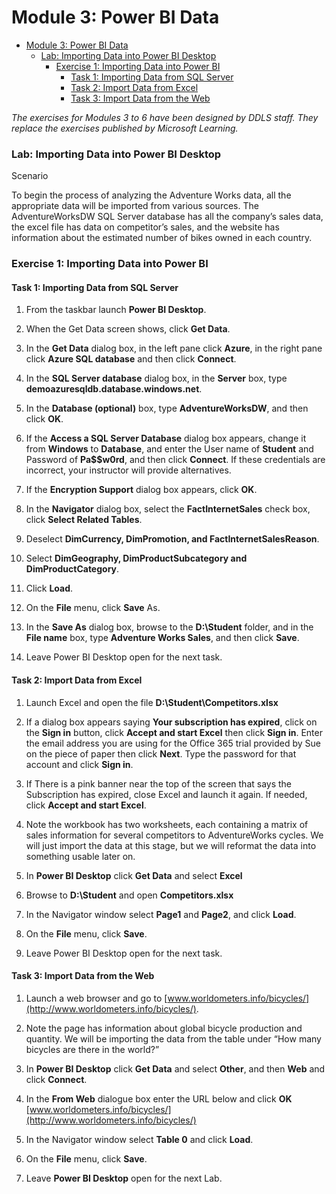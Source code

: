 # Module 3: Power BI Data

- [Module 3: Power BI Data](#module-3-power-bi-data)
    - [Lab: Importing Data into Power BI Desktop](#Lab-Importing-Data-into-Power-BI-Desktop)
        - [Exercise 1: Importing Data into Power BI](#Exercise-1-Importing-Data-into-Power-BI)
            - [Task 1: Importing Data from SQL Server](#Task-1-Importing-Data-from-SQL-Server)
            - [Task 2: Import Data from Excel](#Task-2-Import-Data-from-Excel)
            - [Task 3: Import Data from the Web](#Task-3-Import-Data-from-the-Web)
            

*The exercises for Modules 3 to 6 have been designed by DDLS staff.*
*They replace the exercises published by Microsoft Learning.*

### Lab: Importing Data into Power BI Desktop

Scenario

To begin the process of analyzing the Adventure Works data, all the
appropriate data will be imported from various sources. The
AdventureWorksDW SQL Server database has all the company’s sales data,
the excel file has data on competitor’s sales, and the website has
information about the estimated number of bikes owned in each country.

### Exercise 1: Importing Data into Power BI

#### Task 1: Importing Data from SQL Server

1.  From the taskbar launch **Power BI Desktop**.

2.  When the Get Data screen shows, click **Get Data**.

7. In the **Get Data** dialog box, in the left pane click **Azure**, in the right pane click **Azure SQL database** and then click **Connect**.

8. In the **SQL Server database** dialog box, in the **Server** box, type **demoazuresqldb.database.windows.net**.

9. In the **Database (optional)** box, type **AdventureWorksDW**, and then click **OK**.

6.  If the **Access a SQL Server Database** dialog box appears, change
    it from **Windows** to **Database**, and enter the User name of **Student**
    and Password of **Pa$$w0rd**, and then click **Connect**. 
    If these credentials are incorrect, your instructor will provide alternatives.

7.  If the **Encryption Support** dialog box appears, click **OK**.

8.  In the **Navigator** dialog box, select the **FactInternetSales**
    check box, click **Select Related Tables**.

9.  Deselect **DimCurrency, DimPromotion, and FactInternetSalesReason**.

10. Select **DimGeography, DimProductSubcategory and DimProductCategory**.

11. Click **Load**.

12. On the **File** menu, click **Save** As.

15. In the **Save As** dialog box, browse to the **D:\\Student** folder, and in the **File name** box, type **Adventure Works Sales**, and then click **Save**.

14. Leave Power BI Desktop open for the next task.

#### Task 2: Import Data from Excel

1.  Launch Excel and open the file **D:\\Student\\Competitors.xlsx**

2.  If a dialog box appears saying **Your subscription has expired**, click on the **Sign in** button, click **Accept and start Excel** then click **Sign in**.  Enter the email address you are using for the Office 365 trial provided by Sue on the piece of paper then click **Next**.  Type the password for that account and click **Sign in**.

3.  If There is a pink banner near the top of the screen that says the Subscription has expired, close Excel and launch it again.  If needed, click **Accept and start Excel**.

2.  Note the workbook has two worksheets, each containing a matrix of
    sales information for several competitors to AdventureWorks cycles.
    We will just import the data at this stage, but we will reformat the
    data into something usable later on.

3.  In **Power BI Desktop** click **Get Data** and select **Excel**

4.  Browse to **D:\\Student** and open **Competitors.xlsx**

5.  In the Navigator window select **Page1** and **Page2**, and click **Load**.

6.  On the **File** menu, click **Save**.

7.  Leave Power BI Desktop open for the next task.

#### Task 3: Import Data from the Web

1.  Launch a web browser and go to
    [www.worldometers.info/bicycles/](http://www.worldometers.info/bicycles/).

2.  Note the page has information about global bicycle production and
    quantity. We will be importing the data from the table under “How
    many bicycles are there in the world?”

3.  In **Power BI Desktop** click **Get Data** and select **Other**, and then **Web** and click **Connect**.

4.  In the **From Web** dialogue box enter the URL below and click **OK**
    [www.worldometers.info/bicycles/](http://www.worldometers.info/bicycles/)

5.  In the Navigator window select **Table 0** and click **Load**.

6.  On the **File** menu, click **Save**.

7.  Leave **Power BI Desktop** open for the next Lab.
